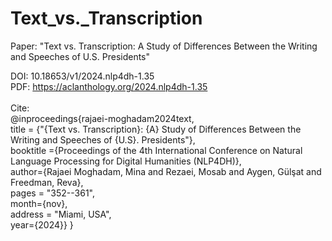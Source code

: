 # Text_vs._Transcription
Paper: "Text vs. Transcription: A Study of Differences Between the Writing and Speeches of U.S. Presidents"

DOI: 10.18653/v1/2024.nlp4dh-1.35   <br />
PDF: https://aclanthology.org/2024.nlp4dh-1.35  <br />
<br />
Cite: <br />
@inproceedings{rajaei-moghadam2024text, <br />
  title = {"{Text vs. Transcription}: {A} Study of Differences Between the Writing and Speeches of {U.S}. Presidents"}, <br />
  booktitle ={Proceedings of the 4th International Conference on Natural Language Processing for Digital Humanities (NLP4DH)}, <br />
  author={Rajaei Moghadam, Mina and Rezaei, Mosab and Aygen, Gülşat and Freedman, Reva}, <br />
  pages = "352--361", <br />
  month={nov}, <br />
  address = "Miami, USA", <br />
  year={2024}}
}
